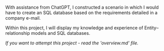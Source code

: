 With assistance from ChatGPT, I constructed a scenario in which I would have to create an SQL database based on the requirements detailed in a company e-mail.

Within this project, I will display my knowledge and experience of Entity–relationship models and SQL databases.

*If you want to attempt this project - read the 'overview.md' file.*
